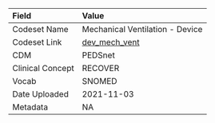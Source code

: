 |Field            |Value                           |
|:----------------|:-------------------------------|
|Codeset Name     |Mechanical Ventilation - Device |
|Codeset Link     |[dev_mech_vent](https://github.com/PEDSnet/Variable-Dictionary/blob/main/devices/dev_mech_vent.csv)|
|CDM              |PEDSnet                         |
|Clinical Concept |RECOVER                         |
|Vocab            |SNOMED                          |
|Date Uploaded    |2021-11-03                      |
|Metadata         |NA                              |
